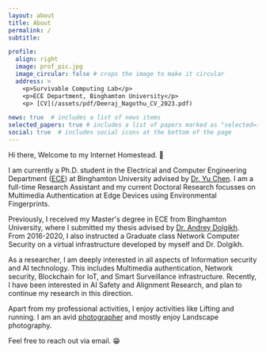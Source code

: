 ```yaml
---
layout: about
title: About
permalink: /
subtitle: 

profile:
  align: right
  image: prof_pic.jpg
  image_circular: false # crops the image to make it circular
  address: >
    <p>Survivable Computing Lab</p>
    <p>ECE Department, Binghamton University</p>
    <p> [CV](/assets/pdf/Deeraj_Nagothu_CV_2023.pdf) 

news: true  # includes a list of news items
selected_papers: true # includes a list of papers marked as "selected={true}"
social: true  # includes social icons at the bottom of the page
---
```


Hi there, Welcome to my Internet Homestead. :wave:

I am currently a Ph.D. student in the Electrical and Computer Engineering Department ([ECE](https://www.binghamton.edu/electrical-computer-engineering/index.html)) at Binghamton University advised by [Dr. Yu Chen](https://bingweb.binghamton.edu/~ychen/). I am a full-time Research Assistant and my current Doctoral Research focusses on Multimedia Authentication at Edge Devices using Environmental Fingerprints.

Previously, I received my Master's degree in ECE from Binghamton University, where I submitted my thesis advised by [Dr. Andrey Dolgikh](https://www.linkedin.com/in/adolgikh/). From 2016-2020, I also instructed a Graduate class Network Computer Security on a virtual infrastructure developed by myself and Dr. Dolgikh.

As a researcher, I am deeply interested in all aspects of Information security and AI technology. This includes Multimedia authentication, Network security, Blockchain for IoT, and Smart Surveillance infrastructure. Recently, I have been interested in AI Safety and Alignment Research, and plan to continue my research in this direction.

Apart from my professional activities, I enjoy activities like Lifting and running. I am an avid [photographer](https://www.flickr.com/photos/deerajnagothu/) and mostly enjoy Landscape photography.

Feel free to reach out via email. :grin:

